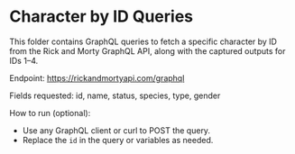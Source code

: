 # Character by ID Queries

This folder contains GraphQL queries to fetch a specific character by ID from the Rick and Morty GraphQL API, along with the captured outputs for IDs 1–4.

Endpoint: https://rickandmortyapi.com/graphql

Fields requested: id, name, status, species, type, gender

How to run (optional):
- Use any GraphQL client or curl to POST the query.
- Replace the `id` in the query or variables as needed.
